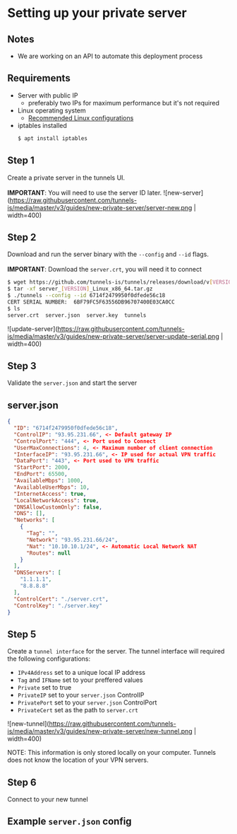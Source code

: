 # Setting up your private server
## Notes
 - We are working on an API to automate this deployment process

## Requirements 
 - Server with public IP 
    - preferably two IPs for maximum performance but it's not required
 - Linux operating system 
    - [Recommended Linux configurations](https://tunnels.is/#/docs/Linux%20Configs)
 - iptables installed
    ```bash
    $ apt install iptables
    ```

## Step 1 
Create a private server in the tunnels UI.
<br>
<br><b>IMPORTANT</b>: You will need to use the server ID later.
![new-server](https://raw.githubusercontent.com/tunnels-is/media/master/v3/guides/new-private-server/server-new.png | width=400)

## Step 2
Download and run the server binary with the `--config` and `--id` flags.
<br>
<br><b>IMPORTANT</b>: Download the `server.crt`, you will need it to connect

```bash
$ wget https://github.com/tunnels-is/tunnels/releases/download/v[VERSION]/server_[VERSION]_Linux_x86_64.tar.gz
$ tar -xf server_[VERSION]_Linux_x86_64.tar.gz
$ ./tunnels --config --id 6714f2479950f0dfede56c18
CERT SERIAL NUMBER:  6BF79FC5F63556DB96707400E03CA0CC
$ ls
server.crt  server.json  server.key  tunnels
```
![update-server](https://raw.githubusercontent.com/tunnels-is/media/master/v3/guides/new-private-server/server-update-serial.png | width=400)


## Step 3
Validate the `server.json` and start the server

## server.json
```json
{
  "ID": "6714f2479950f0dfede56c18",
  "ControlIP": "93.95.231.66", <- Default gateway IP
  "ControlPort": "444", <- Port used to Connect
  "UserMaxConnections": 4, <- Maximum number of client connection
  "InterfaceIP": "93.95.231.66", <- IP used for actual VPN traffic
  "DataPort": "443", <- Port used to VPN traffic
  "StartPort": 2000,
  "EndPort": 65500,
  "AvailableMbps": 1000,
  "AvailableUserMbps": 10,
  "InternetAccess": true,
  "LocalNetworkAccess": true,
  "DNSAllowCustomOnly": false,
  "DNS": [],
  "Networks": [
    {
      "Tag": "",
      "Network": "93.95.231.66/24",
      "Nat": "10.10.10.1/24", <- Automatic Local Network NAT
      "Routes": null
    }
  ],
  "DNSServers": [
    "1.1.1.1",
    "8.8.8.8"
  ],
  "ControlCert": "./server.crt",
  "ControlKey": "./server.key"
}
```

## Step 5
Create a `tunnel interface` for the server. 
The tunnel interface will required the following configurations:
 - `IPv4Address` set to a unique local IP address
 - `Tag` and `IFName` set to your preffered values
 - `Private` set to true
 - `PrivateIP` set to your `server.json` ControlIP 
 - `PrivatePort` set to your `server.json` ControlPort 
 - `PrivateCert` set as the path to `server.crt` 

![new-tunnel](https://raw.githubusercontent.com/tunnels-is/media/master/v3/guides/new-private-server/new-tunnel.png | width=400)

NOTE: This information is only stored locally on your computer. Tunnels does not know the location of your VPN servers.

## Step 6
Connect to your new tunnel
 
## Example `server.json` config
```json
```
